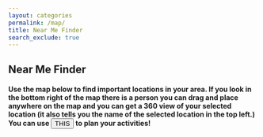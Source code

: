 ```yaml
---
layout: categories
permalink: /map/
title: Near Me Finder
search_exclude: true
---
```

<!--- CSS Styling Sheet-->
<style>

.row {
  align-items: center;
  display: flex;
}
#map {
      height: 700px; /* The height is 400 pixels */
      width: 100%; /* The width is the width of the web page */
}

.column {
  flex: 33.33%;
  padding: 5px;
}
</style>

## Near Me Finder

#### Use the map below to find important locations in your area. If you look in the bottom right of the map there is a person you can drag and place anywhere on the map and you can get a 360 view of your selected location (it also tells you the name of the selected location in the top left.) You can use <a href='https://cubnavarro.github.io/Tri2GroupFastpages/markdown/'><button>THIS</button></a> to plan your activities!
<div id="map"></div>

<script src="https://maps.googleapis.com/maps/api/js?key=AIzaSyD0erTF9F5UoSk6YZ4wIWNg0j7vbkSXGcw&callback=initMap&v=weekly" defer></script>
    
<script>                              
      // Initialize and add the map
      function initMap() {
        // The location of Borrego Springs
        var sd = { lat: 33.1005, lng: -116.3013 };

        var map = new google.maps.Map(document.getElementById("map"), {
          zoom: 9,
          center: sd,
        });

        var markers = [
          {
          coords : {lat: 32.832809, lng: -117.271271}, 
          content: '<p style="color:blue;">House 1-La Jolla</p>' 
          },
          {
          coords : {lat: 32.999780, lng: -117.257200}, 
          content: '<p style="color:blue;">House 2-North Pacific Beach</p>'  
          }, 
          {
          coords : {lat: 32.713631, lng: -117.155602}, 
          content: '<p style="color:blue;">House 3-Downtown San Diego</p> '  
          }, 
          {  
          coords : {lat: 33.158350, lng: -117.032630}, 
          content: '<p style="color:blue;"> Daves Hot Chicken (Food)</p>'  
          }, 
          {
          coords : {lat: 32.912239, lng: -117.147217}, 
          content: '<p style="color:blue;">Raising Canes (Food)</p>'  
          },
          {
          coords : {lat: 32.769939, lng: -117.251091}, 
          content: '<p style="color:blue;">Belmont Park (Activity)</p>'  
          },
          {
          coords : {lat: 33.010290, lng: -116.947480}, 
          content: '<p style="color:blue;">Potato Chip Rock (Activity)</p>'  
          },
	
        ];
      
        // Loop through markers 
        for(var i = 0; i < markers.length; i++) { 
          addMarker(markers[i]); 
        }
                                          
        // Add Marker 
        function addMarker(props){ 
          var marker =  new google.maps.Marker({ 
            position:props.coords, 
            map:map, 
          });

          if(props.content) { 
               var infoWindow = new google.maps.InfoWindow({ 
              content:props.content 
               });
            infoWindow.open(map, marker);
            marker.addListener( 'click', function(){ 
              infoWindow.open(map, marker); 
            });
          }
        }                                          
      }

      window.initMap = initMap;
</script>
<br/>
<br/>
<br/>
<div id="map1"></div>